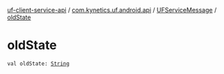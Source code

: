 [uf-client-service-api](../../index.md) / [com.kynetics.uf.android.api](../index.md) / [UFServiceMessage](index.md) / [oldState](./old-state.md)

# oldState

`val oldState: `[`String`](https://kotlinlang.org/api/latest/jvm/stdlib/kotlin/-string/index.html)